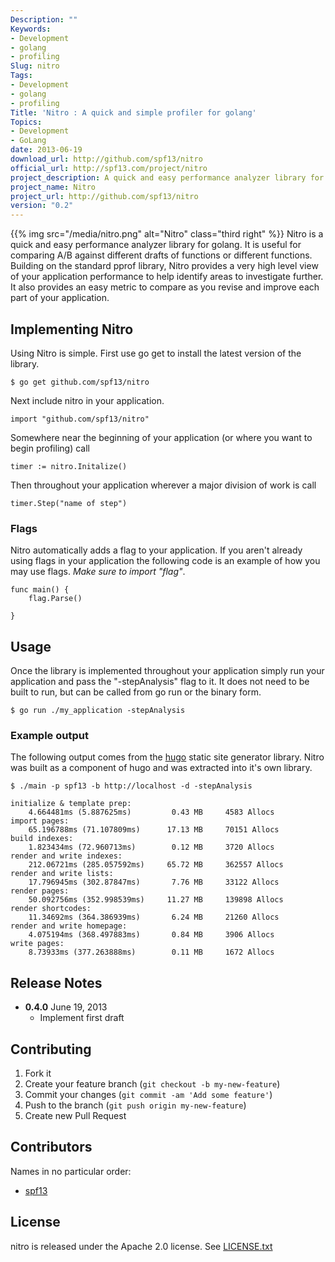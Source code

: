 ```yaml
---
Description: ""
Keywords:
- Development
- golang
- profiling
Slug: nitro
Tags:
- Development
- golang
- profiling
Title: 'Nitro : A quick and simple profiler for golang'
Topics:
- Development
- GoLang
date: 2013-06-19
download_url: http://github.com/spf13/nitro
official_url: http://spf13.com/project/nitro
project_description: A quick and easy performance analyzer library for golang.
project_name: Nitro
project_url: http://github.com/spf13/nitro
version: "0.2"
---
```


{{% img src="/media/nitro.png" alt="Nitro" class="third right" %}}
Nitro is a quick and easy performance analyzer library for golang.
It is useful for comparing A/B against different drafts of functions
or different functions. Building on the standard pprof library, Nitro
provides a very high level view of your application performance to help
identify areas to investigate further. It also provides an easy metric
to compare as you revise and improve each part of your application.
<!--more-->

## Implementing Nitro

Using Nitro is simple. First use go get to install the latest version
of the library.

    $ go get github.com/spf13/nitro

Next include nitro in your application.

    import "github.com/spf13/nitro"

Somewhere near the beginning of your application (or where you want to
begin profiling) call

    timer := nitro.Initalize()

Then throughout your application wherever a major division of work is
call

    timer.Step("name of step")

### Flags

Nitro automatically adds a flag to your application. If you aren't already
using flags in your application the following code is an example of how you
may use flags. *Make sure to import "flag"*.

    func main() {
        flag.Parse()

    }

## Usage

Once the library is implemented throughout your application simply run your
application and pass the "-stepAnalysis" flag to it. It does not need to be 
built to run, but can be called from go run or the binary form.

    $ go run ./my_application -stepAnalysis

### Example output
The following output comes from the [hugo](http://github.com/spf13/hugo) static site generator library.  Nitro was built as a component of hugo and was extracted into it's own library.

    $ ./main -p spf13 -b http://localhost -d -stepAnalysis

    initialize & template prep:
        4.664481ms (5.887625ms)	        0.43 MB 	4583 Allocs
    import pages:
        65.196788ms (71.107809ms)	   17.13 MB 	70151 Allocs
    build indexes:
        1.823434ms (72.960713ms)	    0.12 MB 	3720 Allocs
    render and write indexes:
        212.06721ms (285.057592ms)	   65.72 MB 	362557 Allocs
    render and write lists:
        17.796945ms (302.87847ms)	    7.76 MB 	33122 Allocs
    render pages:
        50.092756ms (352.998539ms)	   11.27 MB 	139898 Allocs
    render shortcodes:
        11.34692ms (364.386939ms)	    6.24 MB 	21260 Allocs
    render and write homepage:
        4.075194ms (368.497883ms)	    0.84 MB 	3906 Allocs
    write pages:
        8.73933ms (377.263888ms)	    0.11 MB 	1672 Allocs

## Release Notes

* **0.4.0** June 19, 2013
  * Implement first draft

## Contributing

1. Fork it
2. Create your feature branch (`git checkout -b my-new-feature`)
3. Commit your changes (`git commit -am 'Add some feature'`)
4. Push to the branch (`git push origin my-new-feature`)
5. Create new Pull Request

## Contributors

Names in no particular order:

* [spf13](https://github.com/spf13)


## License

nitro is released under the Apache 2.0 license. See [LICENSE.txt](https://github.com/spf13/nitro/blob/master/LICENSE.txt)